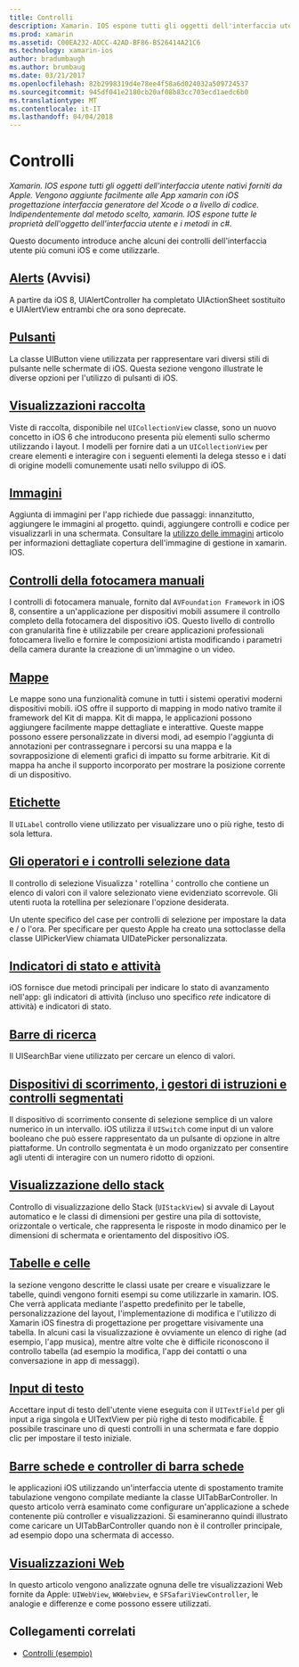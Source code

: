 ```yaml
---
title: Controlli
description: Xamarin. IOS espone tutti gli oggetti dell'interfaccia utente nativi forniti da Apple. Vengono aggiunte facilmente alle App xamarin con iOS progettazione interfaccia generatore del Xcode o a livello di codice. Indipendentemente dal metodo scelto, xamarin. IOS espone tutte le proprietà dell'oggetto dell'interfaccia utente e i metodi in c#.
ms.prod: xamarin
ms.assetid: C00EA232-ADCC-42AD-BF86-B526414A21C6
ms.technology: xamarin-ios
author: bradumbaugh
ms.author: brumbaug
ms.date: 03/21/2017
ms.openlocfilehash: 82b2998319d4e78ee4f58a6d024032a509724537
ms.sourcegitcommit: 945df041e2180cb20af08b83cc703ecd1aedc6b0
ms.translationtype: MT
ms.contentlocale: it-IT
ms.lasthandoff: 04/04/2018
---
```

# <a name="controls"></a>Controlli

_Xamarin. IOS espone tutti gli oggetti dell'interfaccia utente nativi forniti da Apple. Vengono aggiunte facilmente alle App xamarin con iOS progettazione interfaccia generatore del Xcode o a livello di codice. Indipendentemente dal metodo scelto, xamarin. IOS espone tutte le proprietà dell'oggetto dell'interfaccia utente e i metodi in c#._

Questo documento introduce anche alcuni dei controlli dell'interfaccia utente più comuni iOS e come utilizzarle.

## <a name="alertsalertsmd"></a>[Alerts](alerts.md) (Avvisi)

A partire da iOS 8, UIAlertController ha completato UIActionSheet sostituito e UIAlertView entrambi che ora sono deprecate.

## <a name="buttonsbuttonsmd"></a>[Pulsanti](buttons.md)

La classe UIButton viene utilizzata per rappresentare vari diversi stili di pulsante nelle schermate di iOS. Questa sezione vengono illustrate le diverse opzioni per l'utilizzo di pulsanti di iOS.

## <a name="collection-viewsuicollectionviewmd"></a>[Visualizzazioni raccolta](uicollectionview.md)

Viste di raccolta, disponibile nel `UICollectionView` classe, sono un nuovo concetto in iOS 6 che introducono presenta più elementi sullo schermo utilizzando i layout. I modelli per fornire dati a un `UICollectionView` per creare elementi e interagire con i seguenti elementi la delega stesso e i dati di origine modelli comunemente usati nello sviluppo di iOS.

## <a name="imagesimagemd"></a>[Immagini](image.md)

Aggiunta di immagini per l'app richiede due passaggi: innanzitutto, aggiungere le immagini al progetto. quindi, aggiungere controlli e codice per visualizzarli in una schermata. Consultare la [utilizzo delle immagini](~/ios/app-fundamentals/images-icons/index.md) articolo per informazioni dettagliate copertura dell'immagine di gestione in xamarin. IOS.

## <a name="manual-camera-controlsintro-to-manual-camera-controlsmd"></a>[Controlli della fotocamera manuali](intro-to-manual-camera-controls.md)

I controlli di fotocamera manuale, fornito dal `AVFoundation Framework` in iOS 8, consentire a un'applicazione per dispositivi mobili assumere il controllo completo della fotocamera del dispositivo iOS. Questo livello di controllo con granularità fine è utilizzabile per creare applicazioni professionali fotocamera livello e fornire le composizioni artista modificando i parametri della camera durante la creazione di un'immagine o un video.

## <a name="mapsios-mapsindexmd"></a>[Mappe](ios-maps/index.md)

Le mappe sono una funzionalità comune in tutti i sistemi operativi moderni dispositivi mobili. iOS offre il supporto di mapping in modo nativo tramite il framework del Kit di mappa. Kit di mappa, le applicazioni possono aggiungere facilmente mappe dettagliate e interattive. Queste mappe possono essere personalizzate in diversi modi, ad esempio l'aggiunta di annotazioni per contrassegnare i percorsi su una mappa e la sovrapposizione di elementi grafici di impatto su forme arbitrarie. Kit di mappa ha anche il supporto incorporato per mostrare la posizione corrente di un dispositivo.

## <a name="labelslabelsmd"></a>[Etichette](labels.md)

Il `UILabel` controllo viene utilizzato per visualizzare uno o più righe, testo di sola lettura.

## <a name="pickers-and-date-pickerspickermd"></a>[Gli operatori e i controlli selezione data](picker.md)

Il controllo di selezione Visualizza ' rotellina ' controllo che contiene un elenco di valori con il valore selezionato viene evidenziato scorrevole. Gli utenti ruota la rotellina per selezionare l'opzione desiderata.

Un utente specifico del case per controlli di selezione per impostare la data e / o l'ora. Per specificare per questo Apple ha creato una sottoclasse della classe UIPickerView chiamata UIDatePicker personalizzata.

## <a name="progress-and-activity-indicatorsprogress-activity-indicatormd"></a>[Indicatori di stato e attività](progress-activity-indicator.md)

iOS fornisce due metodi principali per indicare lo stato di avanzamento nell'app: gli indicatori di attività (incluso uno specifico _rete_ indicatore di attività) e indicatori di stato.

## <a name="search-barssearchbarmd"></a>[Barre di ricerca](searchbar.md)

Il UISearchBar viene utilizzato per cercare un elenco di valori. 

## <a name="sliders-steppers-and-segmented-controlsslider-switch-segmented-controlsmd"></a>[Dispositivi di scorrimento, i gestori di istruzioni e controlli segmentati](slider-switch-segmented-controls.md)

Il dispositivo di scorrimento consente di selezione semplice di un valore numerico in un intervallo. iOS utilizza il `UISwitch` come input di un valore booleano che può essere rappresentato da un pulsante di opzione in altre piattaforme. Un controllo segmentata è un modo organizzato per consentire agli utenti di interagire con un numero ridotto di opzioni.

## <a name="stack-viewuistackviewmd"></a>[Visualizzazione dello stack](uistackview.md)

Controllo di visualizzazione dello Stack (`UIStackView`) si avvale di Layout automatico e le classi di dimensioni per gestire una pila di sottoviste, orizzontale o verticale, che rappresenta le risposte in modo dinamico per le dimensioni di schermata e orientamento del dispositivo iOS.

## <a name="tables-and-cellstablesindexmd"></a>[Tabelle e celle](tables/index.md)

la sezione vengono descritte le classi usate per creare e visualizzare le tabelle, quindi vengono forniti esempi su come utilizzarle in xamarin. IOS. Che verrà applicata mediante l'aspetto predefinito per le tabelle, personalizzazione del layout, l'implementazione di modifica e l'utilizzo di Xamarin iOS finestra di progettazione per progettare visivamente una tabella. In alcuni casi la visualizzazione è ovviamente un elenco di righe (ad esempio, l'app musica), mentre altre volte che è difficile riconoscono il controllo tabella (ad esempio la modifica, l'app dei contatti o una conversazione in app di messaggi).

## <a name="text-inputtext-inputmd"></a>[Input di testo](text-input.md)

Accettare input di testo dell'utente viene eseguita con il `UITextField` per gli input a riga singola e UITextView per più righe di testo modificabile. È possibile trascinare uno di questi controlli in una schermata e fare doppio clic per impostare il testo iniziale.

## <a name="tab-bars-and-tab-bar-controllerscreating-tabbed-applicationsmd"></a>[Barre schede e controller di barra schede](creating-tabbed-applications.md)

le applicazioni iOS utilizzando un'interfaccia utente di spostamento tramite tabulazione vengono compilate mediante la classe UITabBarController. In questo articolo verrà esaminato come configurare un'applicazione a schede contenente più controller e visualizzazioni. Si esamineranno quindi illustrato come caricare un UITabBarController quando non è il controller principale, ad esempio dopo una schermata di accesso.

## <a name="web-viewsuiwebviewmd"></a>[Visualizzazioni Web](uiwebview.md)

In questo articolo vengono analizzate ognuna delle tre visualizzazioni Web fornite da Apple: `UIWebView`, `WKWebview`, e `SFSafariViewController`, le analogie e differenze e come possono essere utilizzati.

## <a name="related-links"></a>Collegamenti correlati

- [Controlli (esempio)](https://developer.xamarin.com/samples/Controls/)
